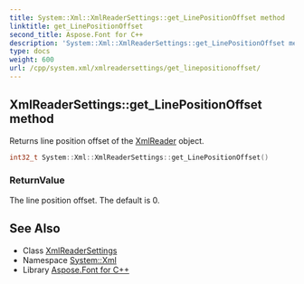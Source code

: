 ```yaml
---
title: System::Xml::XmlReaderSettings::get_LinePositionOffset method
linktitle: get_LinePositionOffset
second_title: Aspose.Font for C++
description: 'System::Xml::XmlReaderSettings::get_LinePositionOffset method. Returns line position offset of the XmlReader object in C++.'
type: docs
weight: 600
url: /cpp/system.xml/xmlreadersettings/get_linepositionoffset/
---
```

## XmlReaderSettings::get_LinePositionOffset method


Returns line position offset of the [XmlReader](../../xmlreader/) object.

```cpp
int32_t System::Xml::XmlReaderSettings::get_LinePositionOffset()
```


### ReturnValue

The line position offset. The default is 0.

## See Also

* Class [XmlReaderSettings](../)
* Namespace [System::Xml](../../)
* Library [Aspose.Font for C++](../../../)
